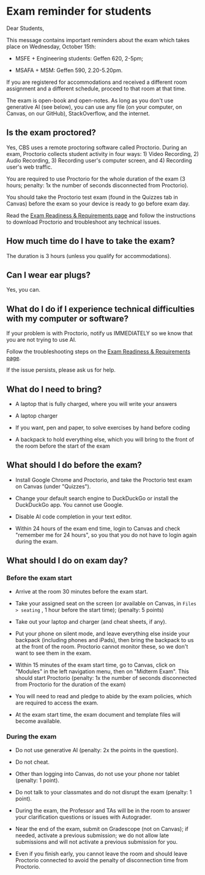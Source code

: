 # Exam reminder for students

Dear Students,

This message contains important reminders about the exam which takes place on Wednesday, October 15th:

- MSFE + Engineering students: Geffen 620, 2-5pm;

- MSAFA + MSM: Geffen 590, 2.20-5.20pm.

If you are registered for accommodations and received a different room assignment and a different schedule, proceed to that room at that time.

The exam is open-book and open-notes. As long as you don't use generative AI (see below), you can use any file (on your computer, on Canvas, on our GitHub), StackOverflow, and the internet.

## Is the exam proctored?

Yes, CBS uses a remote proctoring software called Proctorio. During an exam, Proctorio collects student activity in four ways: 1) Video Recording, 2) Audio Recording, 3) Recording user's computer screen, and 4) Recording user's web traffic.

You are required to use Proctorio for the whole duration of the exam (3 hours; penalty: 1x the number of seconds disconnected from Proctorio).

You should take the Proctorio test exam (found in the Quizzes tab in Canvas) before the exam so your device is ready to go before exam day.

Read the [Exam Readiness & Requirements page](https://business.columbia.edu/samberg/cbs-classroom/exam-readiness-requirements) and follow the instructions to download Proctorio and troubleshoot any technical issues.

## How much time do I have to take the exam?

The duration is 3 hours (unless you qualify for accommodations).

## Can I wear ear plugs?

Yes, you can.

## What do I do if I experience technical difficulties with my computer or software?

If your problem is with Proctorio, notify us IMMEDIATELY so we know that you are not trying to use AI.

Follow the troubleshooting steps on the [Exam Readiness & Requirements page](https://business.columbia.edu/samberg/cbs-classroom/exam-readiness-requirements).

If the issue persists, please ask us for help.

## What do I need to bring?

- A laptop that is fully charged, where you will write your answers

- A laptop charger

- If you want, pen and paper, to solve exercises by hand before coding

- A backpack to hold everything else, which you will bring to the front of the room before the start of the exam

## What should I do before the exam?

- Install Google Chrome and Proctorio, and take the Proctorio test exam on Canvas (under "Quizzes").

- Change your default search engine to DuckDuckGo or install the DuckDuckGo app. You cannot use Google.

- Disable AI code completion in your text editor.

- Within 24 hours of the exam end time, login to Canvas and check "remember me for 24 hours", so you that you do not have to login again during the exam.

## What should I do on exam day?

### Before the exam start

- Arrive at the room 30 minutes before the exam start.

- Take your assigned seat on the screen (or available on Canvas, in `Files > seating` , 1 hour before the start time); (penalty: 5 points)

- Take out your laptop and charger (and cheat sheets, if any).

- Put your phone on silent mode, and leave everything else inside your backpack (including phones and iPads), then bring the backpack to us at the front of the room. Proctorio cannot monitor these, so we don't want to see them in the exam.

- Within 15 minutes of the exam start time, go to Canvas, click on "Modules" in the left navigation menu, then on "Midterm Exam". This should start Proctorio (penalty: 1x the number of seconds disconnected from Proctorio for the duration of the exam)

- You will need to read and pledge to abide by the exam policies, which are required to access the exam.

- At the exam start time, the exam document and template files will become available.

### During the exam

- Do not use generative AI (penalty: 2x the points in the question).

- Do not cheat.

- Other than logging into Canvas, do not use your phone nor tablet (penalty: 1 point).

- Do not talk to your classmates and do not disrupt the exam (penalty: 1 point).

- During the exam, the Professor and TAs will be in the room to answer your clarification questions or issues with Autograder.

- Near the end of the exam, submit on Gradescope (not on Canvas); if needed, activate a previous submission; we do not allow late submissions and will not activate a previous submission for you.

- Even if you finish early, you cannot leave the room and should leave Proctorio connected to avoid the penalty of disconnection time from Proctorio.
